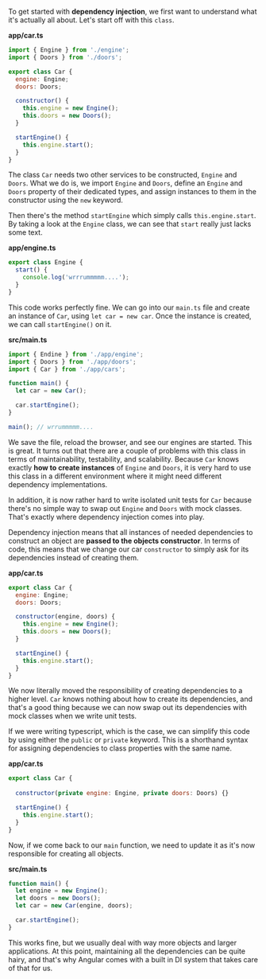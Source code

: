 To get started with **dependency injection**, we first want to understand what it's actually all about. Let's start off with this `class`. 

**app/car.ts**
``` javascript
import { Engine } from './engine';
import { Doors } from './doors';

export class Car {
  engine: Engine;
  doors: Doors;

  constructor() {
    this.engine = new Engine();
    this.doors = new Doors();
  }

  startEngine() {
    this.engine.start();
  }
}
```
The class `Car` needs two other services to be constructed, `Engine` and `Doors`. What we do is, we import `Engine` and `Doors`, define an `Engine` and `Doors` property of their dedicated types, and assign instances to them in the constructor using the `new` keyword.

Then there's the method `startEngine` which simply calls `this.engine.start`. By taking a look at the `Engine` class, we can see that `start` really just lacks some text. 

**app/engine.ts**
``` javascript
export class Engine {
  start() {
    console.log('wrrrummmmm....');
  }
}
```
This code works perfectly fine. We can go into our `main.ts` file and create an instance of `Car`, using `let car = new car`. Once the instance is created, we can call `startEngine()` on it.

**src/main.ts**
``` javascript
import { Endine } from './app/engine';
import { Doors } from './app/doors';
import { Car } from './app/cars';

function main() {
  let car = new Car();

  car.startEngine();
}

main(); // wrrummmmm....
```
We save the file, reload the browser, and see our engines are started. This is great. It turns out that there are a couple of problems with this class in terms of maintainability, testability, and scalability. Because `Car` knows exactly **how to create instances** of `Engine` and `Doors`, it is very hard to use this class in a different environment where it might need different dependency implementations.

In addition, it is now rather hard to write isolated unit tests for `Car` because there's no simple way to swap out `Engine` and `Doors` with mock classes. That's exactly where dependency injection comes into play.

Dependency injection means that all instances of needed dependencies to construct an object are **passed to the objects constructor**. In terms of code, this means that we change our car `constructor` to simply ask for its dependencies instead of creating them.

**app/car.ts**
``` javascript
export class Car {
  engine: Engine;
  doors: Doors;

  constructor(engine, doors) {
    this.engine = new Engine();
    this.doors = new Doors();
  }

  startEngine() {
    this.engine.start();
  }
}
```
We now literally moved the responsibility of creating dependencies to a higher level. `Car` knows nothing about how to create its dependencies, and that's a good thing because we can now swap out its dependencies with mock classes when we write unit tests.

If we were writing typescript, which is the case, we can simplify this code by using either the `public` or `private` keyword. This is a shorthand syntax for assigning dependencies to class properties with the same name. 

**app/car.ts**
``` javascript
export class Car {
  
  constructor(private engine: Engine, private doors: Doors) {}

  startEngine() {
    this.engine.start();
  }
}
```
Now, if we come back to our `main` function, we need to update it as it's now responsible for creating all objects.

**src/main.ts**
``` javascript
function main() {
  let engine = new Engine();
  let doors = new Doors();
  let car = new Car(engine, doors);

  car.startEngine();
}
```
This works fine, but we usually deal with way more objects and larger applications. At this point, maintaining all the dependencies can be quite hairy, and that's why Angular comes with a built in DI system that takes care of that for us.